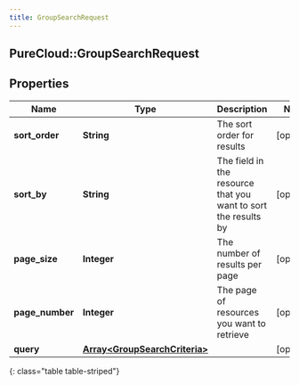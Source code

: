 ```yaml
---
title: GroupSearchRequest
---
```

## PureCloud::GroupSearchRequest

## Properties

|Name | Type | Description | Notes|
|------------ | ------------- | ------------- | -------------|
| **sort_order** | **String** | The sort order for results | [optional] |
| **sort_by** | **String** | The field in the resource that you want to sort the results by | [optional] |
| **page_size** | **Integer** | The number of results per page | [optional] |
| **page_number** | **Integer** | The page of resources you want to retrieve | [optional] |
| **query** | [**Array&lt;GroupSearchCriteria&gt;**](GroupSearchCriteria.html) |  | [optional] |
{: class="table table-striped"}


